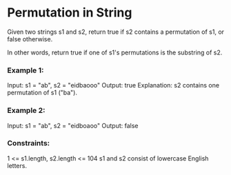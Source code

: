 # Permutation in String

Given two strings s1 and s2, return true if s2 contains a permutation of s1, or false otherwise.

In other words, return true if one of s1's permutations is the substring of s2.

### Example 1:

Input: s1 = "ab", s2 = "eidbaooo"
Output: true
Explanation: s2 contains one permutation of s1 ("ba").

### Example 2:

Input: s1 = "ab", s2 = "eidboaoo"
Output: false

### Constraints:

1 <= s1.length, s2.length <= 104
s1 and s2 consist of lowercase English letters.